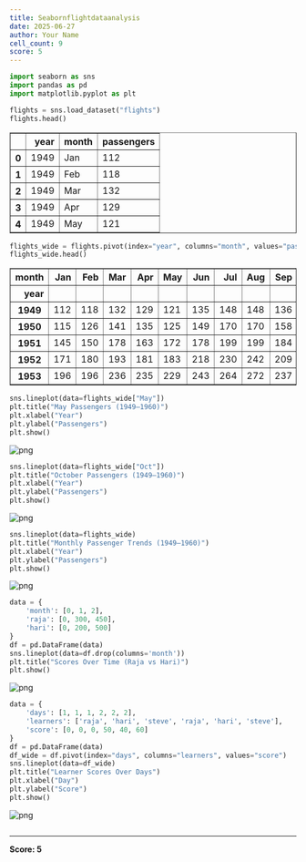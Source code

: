 ```yaml
---
title: Seabornflightdataanalysis
date: 2025-06-27
author: Your Name
cell_count: 9
score: 5
---
```


```python
import seaborn as sns
import pandas as pd
import matplotlib.pyplot as plt

```


```python
flights = sns.load_dataset("flights")
flights.head()


```




<div>
<style scoped>
    .dataframe tbody tr th:only-of-type {
        vertical-align: middle;
    }

    .dataframe tbody tr th {
        vertical-align: top;
    }

    .dataframe thead th {
        text-align: right;
    }
</style>
<table border="1" class="dataframe">
  <thead>
    <tr style="text-align: right;">
      <th></th>
      <th>year</th>
      <th>month</th>
      <th>passengers</th>
    </tr>
  </thead>
  <tbody>
    <tr>
      <th>0</th>
      <td>1949</td>
      <td>Jan</td>
      <td>112</td>
    </tr>
    <tr>
      <th>1</th>
      <td>1949</td>
      <td>Feb</td>
      <td>118</td>
    </tr>
    <tr>
      <th>2</th>
      <td>1949</td>
      <td>Mar</td>
      <td>132</td>
    </tr>
    <tr>
      <th>3</th>
      <td>1949</td>
      <td>Apr</td>
      <td>129</td>
    </tr>
    <tr>
      <th>4</th>
      <td>1949</td>
      <td>May</td>
      <td>121</td>
    </tr>
  </tbody>
</table>
</div>




```python
flights_wide = flights.pivot(index="year", columns="month", values="passengers")
flights_wide.head()

```




<div>
<style scoped>
    .dataframe tbody tr th:only-of-type {
        vertical-align: middle;
    }

    .dataframe tbody tr th {
        vertical-align: top;
    }

    .dataframe thead th {
        text-align: right;
    }
</style>
<table border="1" class="dataframe">
  <thead>
    <tr style="text-align: right;">
      <th>month</th>
      <th>Jan</th>
      <th>Feb</th>
      <th>Mar</th>
      <th>Apr</th>
      <th>May</th>
      <th>Jun</th>
      <th>Jul</th>
      <th>Aug</th>
      <th>Sep</th>
      <th>Oct</th>
      <th>Nov</th>
      <th>Dec</th>
    </tr>
    <tr>
      <th>year</th>
      <th></th>
      <th></th>
      <th></th>
      <th></th>
      <th></th>
      <th></th>
      <th></th>
      <th></th>
      <th></th>
      <th></th>
      <th></th>
      <th></th>
    </tr>
  </thead>
  <tbody>
    <tr>
      <th>1949</th>
      <td>112</td>
      <td>118</td>
      <td>132</td>
      <td>129</td>
      <td>121</td>
      <td>135</td>
      <td>148</td>
      <td>148</td>
      <td>136</td>
      <td>119</td>
      <td>104</td>
      <td>118</td>
    </tr>
    <tr>
      <th>1950</th>
      <td>115</td>
      <td>126</td>
      <td>141</td>
      <td>135</td>
      <td>125</td>
      <td>149</td>
      <td>170</td>
      <td>170</td>
      <td>158</td>
      <td>133</td>
      <td>114</td>
      <td>140</td>
    </tr>
    <tr>
      <th>1951</th>
      <td>145</td>
      <td>150</td>
      <td>178</td>
      <td>163</td>
      <td>172</td>
      <td>178</td>
      <td>199</td>
      <td>199</td>
      <td>184</td>
      <td>162</td>
      <td>146</td>
      <td>166</td>
    </tr>
    <tr>
      <th>1952</th>
      <td>171</td>
      <td>180</td>
      <td>193</td>
      <td>181</td>
      <td>183</td>
      <td>218</td>
      <td>230</td>
      <td>242</td>
      <td>209</td>
      <td>191</td>
      <td>172</td>
      <td>194</td>
    </tr>
    <tr>
      <th>1953</th>
      <td>196</td>
      <td>196</td>
      <td>236</td>
      <td>235</td>
      <td>229</td>
      <td>243</td>
      <td>264</td>
      <td>272</td>
      <td>237</td>
      <td>211</td>
      <td>180</td>
      <td>201</td>
    </tr>
  </tbody>
</table>
</div>




```python
sns.lineplot(data=flights_wide["May"])
plt.title("May Passengers (1949–1960)")
plt.xlabel("Year")
plt.ylabel("Passengers")
plt.show()

```


    
![png](/pynotes/images/seabornflightdataanalysis_3_0.png)
    



```python
sns.lineplot(data=flights_wide["Oct"])
plt.title("October Passengers (1949–1960)")
plt.xlabel("Year")
plt.ylabel("Passengers")
plt.show()

```


    
![png](/pynotes/images/seabornflightdataanalysis_4_0.png)
    



```python
sns.lineplot(data=flights_wide)
plt.title("Monthly Passenger Trends (1949–1960)")
plt.xlabel("Year")
plt.ylabel("Passengers")
plt.show()

```


    
![png](/pynotes/images/seabornflightdataanalysis_5_0.png)
    



```python
data = {
    'month': [0, 1, 2],
    'raja': [0, 300, 450],
    'hari': [0, 200, 500]
}
df = pd.DataFrame(data)
sns.lineplot(data=df.drop(columns='month'))
plt.title("Scores Over Time (Raja vs Hari)")
plt.show()

```


    
![png](/pynotes/images/seabornflightdataanalysis_6_0.png)
    



```python
data = {
    'days': [1, 1, 1, 2, 2, 2],
    'learners': ['raja', 'hari', 'steve', 'raja', 'hari', 'steve'],
    'score': [0, 0, 0, 50, 40, 60]
}
df = pd.DataFrame(data)
df_wide = df.pivot(index="days", columns="learners", values="score")
sns.lineplot(data=df_wide)
plt.title("Learner Scores Over Days")
plt.xlabel("Day")
plt.ylabel("Score")
plt.show()

```


    
![png](/pynotes/images/seabornflightdataanalysis_7_0.png)
    



```python

```


---
**Score: 5**